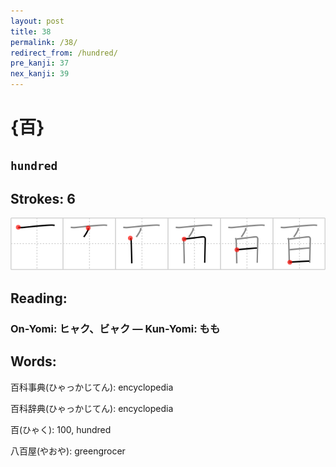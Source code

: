 ```yaml
---
layout: post
title: 38
permalink: /38/
redirect_from: /hundred/
pre_kanji: 37
nex_kanji: 39
---
```


# {百}

## `hundred`

## Strokes: 6

<div class="stroke"><img src="../images/E799BE.png" /></div>

## Reading:

### On-Yomi: ヒャク、ビャク &mdash; Kun-Yomi: もも

## Words:

百科事典(ひゃっかじてん): encyclopedia

百科辞典(ひゃっかじてん): encyclopedia

百(ひゃく): 100, hundred

八百屋(やおや): greengrocer
